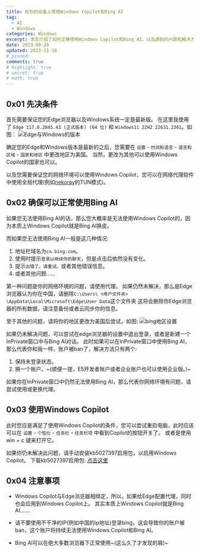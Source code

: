```yaml
---
title: 在你的设备上使用Windows Copilot和Bing AI
tag:
  - AI
  - Windows
categories: Windows
excerpt: 本文介绍了如何正确使用Windows Copilot和Bing AI，以及遇到的问题和解决方法。
date: 2023-09-29
updated: 2023-11-18 
# pinned: 
comments: true
# highlight: true
# secret: true
# math: true
---
```


## 0x01 先决条件

首先需要保证您的Edge浏览器以及Windows系统一定是最新版。
在这里我使用了 `Edge 117.0.2045.43 (正式版本) (64 位)` 和 `Windows11 22H2 22631.2361`。如图：
![Edge与Windows的版本](/images/Use-WindowsCopilot-and-newbing/1.webp)

确定您的Edge和Windows版本是最新的之后，您需要在 `设置` -  `时间和语言` - `语言和区域` - `国家和地区` 中更改地区为美国。
当然，更改为其他可以使用Windows Copilot的国家也可以。

以及您需要保证您的网络环境可以使用Windows Copilot，您可以在网络代理软件中使用全局代理(例如[nekoray](https://github.com/MatsuriDayo/nekoray)的TUN模式)。

## 0x02 确保可以正常使用Bing AI

如果您无法使用Bing AI的话，那么您大概率是无法使用Windows Copilot的，因为本质上Windows Copilot就是Bing AI换皮。

而如果您无法使用Bing AI一般是这几种情况:
1. 地址栏域名为`cn.bing.com`。
1. 使用时提示`登录以继续你的聊天`，但是点击后依然没有变化。
1. 提示`出错了。请重试。`或者其他错误信息。
1. 或者其他问题......

第一种问题是你的网络环境的问题，请使用代理。
如果仍然未解决，那么是Edge浏览器认为你在中国，请删除`C:\Users\ <用户文件夹> \AppData\Local\Microsoft\Edge\User Data`这个文件夹
这将会删除你Edge浏览器的所有数据，请注意备份或者云同步你的信息。

至于其他的问题，请将你的地区更改为美国后尝试，如图:
![bing地区设置](/images/Use-WindowsCopilot-and-newbing/2.webp)

如果仍未解决问题，可以尝试在edge浏览器的设置中退出登录，或者是新建一个InPrivate窗口中与Bing AI对话。
此时如果可以在InPrivate窗口中使用Bing AI，那么代表你和我一样，账户被ban了，解决方法只有两个:
1. 保持未登录状态。
1. 换一个账户。~(顺便一提，E5开发者账户或者企业账户也可以使用企业版。)~

如果你在InPrivate窗口中仍然无法使用Bing AI，那么代表你网络环境有问题，请尝试使用或更换代理。

## 0x03 使用Windows Copilot

此时您应是满足了使用Windows Copilot的条件，您可以尝试重启电脑，此时应该可以在 `设置` -  `个性化` - `任务栏` - `任务栏项` 中看到Copilot的按钮开关了。
或者是使用 win + c 键来打开它。

如果你仍未解决此问题，请手动安装kb5027397启用包，以启用Windows Copilot。
下载kb5027397启用包: [点击这里](https://cloud.saltedfishes.com/zh-CN/%E6%9D%82%E7%89%A9/%E5%90%AF%E7%94%A8WindowsCopilot/)

## 0x04 注意事项

* Windows Copilot与Edge浏览器相绑定，所以，如果给Edge配置代理，同时也会应用到Windows Copilot上。
其实本质上Windows Copilot就是Bing AI.......

* 请不要使用不干净的IP(例如中国的ip地址)登录bing，这会导致你的账户被ban，这个账户将持续无法使用Windows Copilot和Bing AI。

* Bing AI可以在绝大多数浏览器下正常使用~(这么久了才发现的屑)~